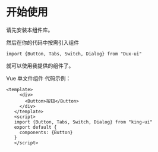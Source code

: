 # 开始使用
请先安装本组件库。

然后在你的代码中按需引入组件

```import {Button, Tabs, Switch, Dialog} from "Dux-ui"```

就可以使用我提供的组件了。

Vue 单文件组件
代码示例：

```
<template>
     <div>
       <Button>按钮</Button>
     </div>
   </template>
   <script>
   import {Button, Tabs, Switch, Dialog} from "king-ui"
   export default {
     components: {Button}
   }
   </script>
```